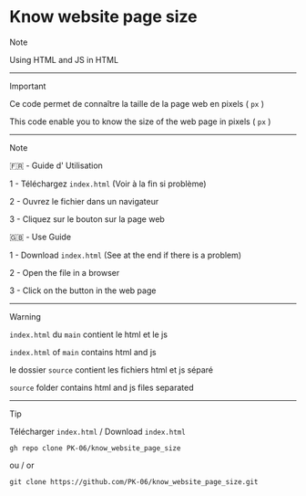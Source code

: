 # Know website page size
> [!NOTE]
> Using HTML and JS in HTML

----------
> [!IMPORTANT]
> Ce code permet de connaître la taille de la page web en pixels ( `px` )
>
> This code enable you to know the size of the web page in pixels ( `px` )

----------

> [!NOTE]
>
> 🇫🇷 - Guide d' Utilisation 
>
> 1 - Téléchargez `index.html` (Voir à la fin si problème)
>
> 2 - Ouvrez le fichier dans un navigateur
>
> 3 - Cliquez sur le bouton sur la page web
>
>
> 🇬🇧 - Use Guide 
>
> 1 - Download `index.html` (See at the end if there is a problem) 
>
> 2 - Open the file in a browser 
>
> 3 - Click on the button in the web page

----------

> [!WARNING]
>`index.html` du `main` contient le html et le js
>
> `index.html` of `main` contains html and js
> 
> le dossier `source` contient les fichiers html et js séparé
>
> `source` folder contains html and js files separated

----------

> [!TIP]
> Télécharger `index.html` / Download `index.html`
> 
> `gh repo clone PK-06/know_website_page_size`
>
> ou / or
> 
> `git clone https://github.com/PK-06/know_website_page_size.git`
